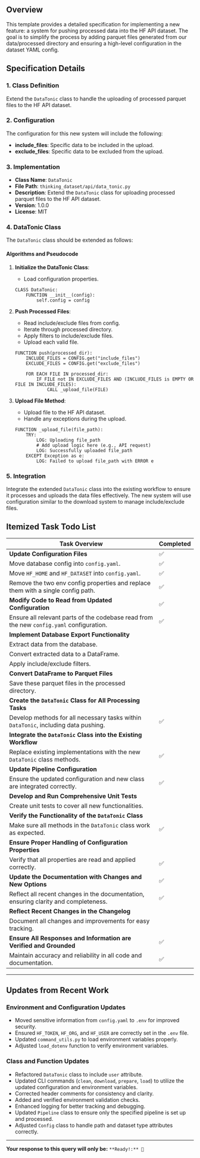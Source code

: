 ## Overview

This template provides a detailed specification for implementing a new feature: a system for pushing processed data into the HF API dataset. The goal is to simplify the process by adding parquet files generated from our data/processed directory and ensuring a high-level configuration in the dataset YAML config.

## Specification Details

### 1. Class Definition

Extend the `DataTonic` class to handle the uploading of processed parquet files to the HF API dataset.

### 2. Configuration

The configuration for this new system will include the following:
- **include_files**: Specific data to be included in the upload.
- **exclude_files**: Specific data to be excluded from the upload.

### 3. Implementation

- **Class Name**: `DataTonic`
- **File Path**: `thinking_dataset/api/data_tonic.py`
- **Description**: Extend the `DataTonic` class for uploading processed parquet files to the HF API dataset.
- **Version**: 1.0.0
- **License**: MIT

### 4. DataTonic Class

The `DataTonic` class should be extended as follows:

#### Algorithms and Pseudocode

1. **Initialize the DataTonic Class**:
    - Load configuration properties.

    ```pseudo
    CLASS DataTonic:
        FUNCTION __init__(config):
            self.config = config
    ```

2. **Push Processed Files**:
    - Read include/exclude files from config.
    - Iterate through processed directory.
    - Apply filters to include/exclude files.
    - Upload each valid file.

    ```pseudo
    FUNCTION push(processed_dir):
        INCLUDE_FILES = CONFIG.get("include_files")
        EXCLUDE_FILES = CONFIG.get("exclude_files")

        FOR EACH FILE IN processed_dir:
            IF FILE not IN EXCLUDE_FILES AND (INCLUDE_FILES is EMPTY OR FILE IN INCLUDE_FILES):
                CALL _upload_file(FILE)
    ```

3. **Upload File Method**:
    - Upload file to the HF API dataset.
    - Handle any exceptions during the upload.

    ```pseudo
    FUNCTION _upload_file(file_path):
        TRY:
            LOG: Uploading file_path
            # Add upload logic here (e.g., API request)
            LOG: Successfully uploaded file_path
        EXCEPT Exception as e:
            LOG: Failed to upload file_path with ERROR e
    ```

### 5. Integration

Integrate the extended `DataTonic` class into the existing workflow to ensure it processes and uploads the data files effectively. The new system will use configuration similar to the download system to manage include/exclude files.

## Itemized Task Todo List

| Task Overview                                           | Completed |
|---------------------------------------------------------|-----------|
| **Update Configuration Files**                          | ✅        |
| Move database config into `config.yaml`.                | ✅        |
| Move `HF_HOME` and `HF_DATASET` into `config.yaml`.     | ✅        |
| Remove the two env config properties and replace them with a single config path. | ✅ |
| **Modify Code to Read from Updated Configuration**      | ✅        |
| Ensure all relevant parts of the codebase read from the new `config.yaml` configuration. | ✅        |
| **Implement Database Export Functionality**             |           |
| Extract data from the database.                         |           |
| Convert extracted data to a DataFrame.                  |           |
| Apply include/exclude filters.                          |           |
| **Convert DataFrame to Parquet Files**                  |           |
| Save these parquet files in the processed directory.    |           |
| **Create the `DataTonic` Class for All Processing Tasks** |        |
| Develop methods for all necessary tasks within `DataTonic`, including data pushing. | ✅        |
| **Integrate the `DataTonic` Class into the Existing Workflow** |     |
| Replace existing implementations with the new `DataTonic` class methods. | ✅           |
| **Update Pipeline Configuration**                       |           |
| Ensure the updated configuration and new class are integrated correctly. | ✅           |
| **Develop and Run Comprehensive Unit Tests**            |           |
| Create unit tests to cover all new functionalities.     |           |
| **Verify the Functionality of the `DataTonic` Class**   |           |
| Make sure all methods in the `DataTonic` class work as expected. | ✅           |
| **Ensure Proper Handling of Configuration Properties**  |           |
| Verify that all properties are read and applied correctly. | ✅           |
| **Update the Documentation with Changes and New Options** | ✅        |
| Reflect all recent changes in the documentation, ensuring clarity and completeness. | ✅           |
| **Reflect Recent Changes in the Changelog**             |           |
| Document all changes and improvements for easy tracking.|           |
| **Ensure All Responses and Information are Verified and Grounded** | ✅           |
| Maintain accuracy and reliability in all code and documentation. | ✅        |

---

## Updates from Recent Work

### Environment and Configuration Updates
- Moved sensitive information from `config.yaml` to `.env` for improved security.
- Ensured `HF_TOKEN`, `HF_ORG`, and `HF_USER` are correctly set in the `.env` file.
- Updated `command_utils.py` to load environment variables properly.
- Adjusted `load_dotenv` function to verify environment variables.

### Class and Function Updates
- Refactored `DataTonic` class to include `user` attribute.
- Updated CLI commands (`clean`, `download`, `prepare`, `load`) to utilize the updated configuration and environment variables.
- Corrected header comments for consistency and clarity.
- Added and verified environment validation checks.
- Enhanced logging for better tracking and debugging.
- Updated `Pipeline` class to ensure only the specified pipeline is set up and processed.
- Adjusted `Config` class to handle path and dataset type attributes correctly.

---

**Your response to this query will only be:** `**Ready!:** 🚀`
